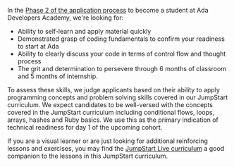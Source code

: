 In the [Phase 2 of the application process](https://www.adadevelopersacademy.org/applicants) to become a student at Ada Developers Academy, we're looking for:
- Ability to self-learn and apply material quickly
- Demonstrated grasp of coding fundamentals to confirm your readiness to start at Ada
- Ability to clearly discuss your code in terms of control flow and thought process
- The grit and determination to persevere through 6 months of classroom and 5 months of internship.  

To assess these skills, we judge applicants based on their ability to apply programming concepts and problem solving skills covered in our JumpStart curriculum. We expect candidates to be well-versed with the concepts covered in the JumpStart curriculum including conditional flows, loops, arrays, hashes and Ruby basics. We use this as the primary indication of technical readiness for day 1 of the upcoming cohort.

If you are a visual learner or are just looking for additional reinforcing lessons and exercises, you may find the [JumpStart Live curriculum](https://github.com/Ada-Developers-Academy/jump-start-live#lessons) a good companion to the lessons in this JumpStart curriculum.
